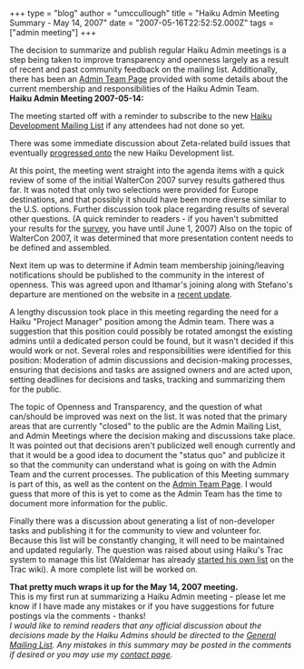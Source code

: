 +++
type = "blog"
author = "umccullough"
title = "Haiku Admin Meeting Summary - May 14, 2007"
date = "2007-05-16T22:52:52.000Z"
tags = ["admin meeting"]
+++

The decision to summarize and publish regular Haiku Admin meetings is a step being taken to improve transparency and openness largely as a result of recent and past community feedback on the mailing list. Additionally, there has been an <a href="/about/teams/admin">Admin Team Page</a> provided with some details about the current membership and responsibilities of the Haiku Admin Team.
<br><b>Haiku Admin Meeting 2007-05-14:</b>

The meeting started off with a reminder to subscribe to the new <a href="/community/ml#development">Haiku Development Mailing List</a> if any attendees had not done so yet.
<!--more-->
There was some immediate discussion about Zeta-related build issues that eventually <a href="https://www.freelists.org/archives/haiku-development/05-2007/msg00004.html">progressed onto</a> the new Haiku Development list.

At this point, the meeting went straight into the agenda items with a quick review of some of the initial WalterCon 2007 survey results gathered thus far. It was noted that only two selections were provided for Europe destinations, and that possibly it should have been more diverse similar to the U.S. options. Further discussion took place regarding results of several other questions. (A quick reminder to readers - if you haven't submitted your results for the <a href="/news/2007-05-03/waltercon_2007_survey">survey</a>, you have until June 1, 2007) Also on the topic of WalterCon 2007, it was determined that more presentation content needs to be defined and assembled.

Next item up was to determine if Admin team membership joining/leaving notifications should be published to the community in the interest of openness. This was agreed upon and Ithamar's joining along with Stefano's departure are mentioned on the website in a <a href="/news/2007-05-15/haiku_distribution_guidelines_released_and_development_mailing_list_created">recent update</a>.

A lengthy discussion took place in this meeting regarding the need for a Haiku "Project Manager" position among the Admin team. There was a suggestion that this position could possibly be rotated amongst the existing admins until a dedicated person could be found, but it wasn't decided if this would work or not. Several roles and responsibilities were identified for this position: Moderation of admin discussions and decision-making processes, ensuring that decisions and tasks are assigned owners and are acted upon, setting deadlines for decisions and tasks, tracking and summarizing them for the public.

The topic of Openness and Transparency, and the question of what can/should be improved was next on the list. It was noted that the primary areas that are currently "closed" to the public are the Admin Mailing List, and Admin Meetings where the decision making and discussions take place. It was pointed out that decisions aren't publicized well enough currently and that it would be a good idea to document the "status quo" and publicize it so that the community can understand what is going on with the Admin Team and the current processes. The publication of this Meeting summary is part of this, as well as the content on the <a href="/about/teams/admin">Admin Team Page</a>. I would guess that more of this is yet to come as the Admin Team has the time to document more information for the public.

Finally there was a discussion about generating a list of non-developer tasks and publishing it for the community to view and volunteer for. Because this list will be constantly changing, it will need to be maintained and updated regularly. The question was raised about using Haiku's Trac system to manage this list (Waldemar has already <a href="https://dev.haiku-os.org/wiki/Admin%20Tasks">started his own list</a> on the Trac wiki). A more complete list will be worked on.

<b>That pretty much wraps it up for the May 14, 2007 meeting.</b>
<br>This is my first run at summarizing a Haiku Admin meeting - please let me know if I have made any mistakes or if you have suggestions for future postings via the comments - thanks!
<br><em>I would like to remind readers that any official discussion about the decisions made by the Haiku Admins should be directed to the <a href="/community/ml#haiku">General Mailing List</a>. Any mistakes in this summary may be posted in the comments if desired or you may use my <a href="/user/12/contact">contact page</a>.</em>